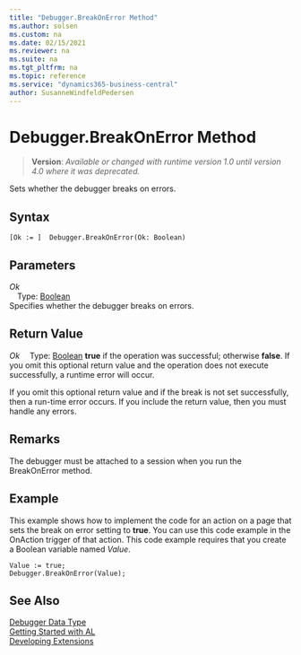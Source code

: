 ```yaml
---
title: "Debugger.BreakOnError Method"
ms.author: solsen
ms.custom: na
ms.date: 02/15/2021
ms.reviewer: na
ms.suite: na
ms.tgt_pltfrm: na
ms.topic: reference
ms.service: "dynamics365-business-central"
author: SusanneWindfeldPedersen
---
```

[//]: # (START>DO_NOT_EDIT)
[//]: # (IMPORTANT:Do not edit any of the content between here and the END>DO_NOT_EDIT.)
[//]: # (Any modifications should be made in the .xml files in the ModernDev repo.)
# Debugger.BreakOnError Method
> **Version**: _Available or changed with runtime version 1.0 until version 4.0 where it was deprecated._

Sets whether the debugger breaks on errors.


## Syntax
```
[Ok := ]  Debugger.BreakOnError(Ok: Boolean)
```
## Parameters
*Ok*  
&emsp;Type: [Boolean](../boolean/boolean-data-type.md)  
Specifies whether the debugger breaks on errors.  


## Return Value
*Ok*
&emsp;Type: [Boolean](../boolean/boolean-data-type.md)
**true** if the operation was successful; otherwise **false**.   If you omit this optional return value and the operation does not execute successfully, a runtime error will occur.  


[//]: # (IMPORTANT: END>DO_NOT_EDIT)

If you omit this optional return value and if the break is not set successfully, then a run-time error occurs. If you include the return value, then you must handle any errors.  
  
## Remarks

The debugger must be attached to a session when you run the BreakOnError method.  
  
## Example

This example shows how to implement the code for an action on a page that sets the break on error setting to **true**. You can use this code example in the OnAction trigger of that action. This code example requires that you create a Boolean variable named *Value*.  
  
```al
Value := true;  
Debugger.BreakOnError(Value);  
```  

## See Also
[Debugger Data Type](debugger-data-type.md)  
[Getting Started with AL](../../devenv-get-started.md)  
[Developing Extensions](../../devenv-dev-overview.md)